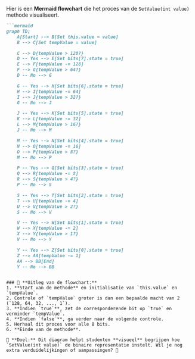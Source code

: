 Hier is een **Mermaid flowchart** die het proces van de `SetValue(int value)` methode visualiseert.

```markdown
```mermaid
graph TD;
    A[Start] --> B[Set this.value = value]
    B --> C[Set tempValue = value]

    C --> D{tempValue > 128?}
    D -- Yes --> E[Set bits[7].state = true]
    E --> F[tempValue -= 128]
    F --> G{tempValue > 64?}
    D -- No --> G

    G -- Yes --> H[Set bits[6].state = true]
    H --> I[tempValue -= 64]
    I --> J{tempValue > 32?}
    G -- No --> J

    J -- Yes --> K[Set bits[5].state = true]
    K --> L[tempValue -= 32]
    L --> M{tempValue > 16?}
    J -- No --> M

    M -- Yes --> N[Set bits[4].state = true]
    N --> O[tempValue -= 16]
    O --> P{tempValue > 8?}
    M -- No --> P

    P -- Yes --> Q[Set bits[3].state = true]
    Q --> R[tempValue -= 8]
    R --> S{tempValue > 4?}
    P -- No --> S

    S -- Yes --> T[Set bits[2].state = true]
    T --> U[tempValue -= 4]
    U --> V{tempValue > 2?}
    S -- No --> V

    V -- Yes --> W[Set bits[1].state = true]
    W --> X[tempValue -= 2]
    X --> Y{tempValue > 1?}
    V -- No --> Y

    Y -- Yes --> Z[Set bits[0].state = true]
    Z --> AA[tempValue -= 1]
    AA --> BB[End]
    Y -- No --> BB
```
```

### 📌 **Uitleg van de flowchart:**
1. **Start van de methode** en initialisatie van `this.value` en `tempValue`.
2. Controle of `tempValue` groter is dan een bepaalde macht van 2 (`128, 64, 32, ..., 1`).
3. **Indien `true`**, zet de corresponderende bit op `true` en verminder `tempValue`.
4. **Indien `false`**, ga verder naar de volgende controle.
5. Herhaal dit proces voor alle 8 bits.
6. **Einde van de methode**.

🎯 **Doel:** Dit diagram helpt studenten **visueel** begrijpen hoe `SetValue(int value)` de binaire representatie instelt. Wil je nog extra verduidelijkingen of aanpassingen? 🚀